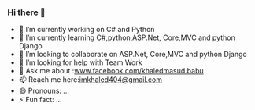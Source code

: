 ### Hi there 👋



- 🔭 I’m currently working on C# and Python
- 🌱 I’m currently learning C#,python,ASP.Net, Core,MVC and python Django
- 👯 I’m looking to collaborate on ASP.Net, Core,MVC and python Django
- 🤔 I’m looking for help with Team Work
- 💬 Ask me about :www.facebook.com/khaledmasud.babu
- 📫 Reach me here:imkhaled404@gmail.com 
- 😄 Pronouns: ...
- ⚡ Fun fact: ...


